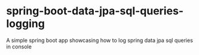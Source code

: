 # spring-boot-data-jpa-sql-queries-logging
A simple spring boot app showcasing how to log spring data jpa sql queries in console
